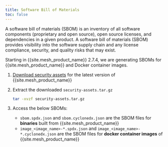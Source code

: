```yaml
---
title: Software Bill of Materials
toc: false
---
```


A software bill of materials (SBOM) is an inventory of all software components (proprietary and open source), open source licenses, and dependencies in a given product. A software bill of materials (SBOM) provides visibility into the software supply chain and any license compliance, security, and quality risks that may exist.

Starting in {{site.mesh_product_name}} 2.7.4, we are generating SBOMs for {{site.mesh_product_name}} and Docker container images.

1. [Download security assets](https://packages.konghq.com/public/kong-mesh-binaries-release/raw/names/security-assets/versions/{{page.version}}/security-assets.tar.gz) for the latest version of {{site.mesh_product_name}}

2. Extract the downloaded `security-assets.tar.gz`

    ```sh
    tar -xvzf security-assets.tar.gz
    ```

3. Access the below SBOMs:

   * `sbom.spdx.json` and `sbom.cyclonedx.json` are the SBOM files for **binaries** built from {{site.mesh_product_name}}
   * `image_<image_name>-*.spdx.json` and `image_<image_name>-*.cyclonedx.json` are the SBOM files for **docker container images** of {{site.mesh_product_name}}
